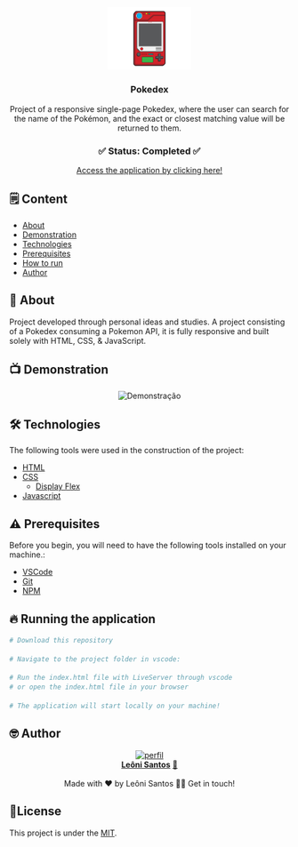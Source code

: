 <p align="center"><img src="pokedex.png" width="150px"></p>

<div align="center">
	<h3 align="center">Pokedex</h3>
	<p align="center">Project of a responsive single-page Pokedex, where the user can search for the name of the Pokémon, and the exact or closest matching value will be returned to them.</p>
</div>
<h3  align="center">
		✅ Status: Completed ✅
</h3>
<div align="center">
<a href="#">Access the application by clicking here!</a>
</div>

## 🗒️ Content

- [About](#-Sobre)
- [Demonstration](#-Demonstração)
- [Technologies](#-tecnologias)
- [Prerequisites](#-Pré-requisitos)
- [How to run](#-Rodando-a-aplicação)
- [Author](#-Autor)

## 📖 About
Project developed through personal ideas and studies. A project consisting of a Pokedex consuming a Pokemon API, it is fully responsive and built solely with HTML, CSS, & JavaScript.

## 📺 Demonstration

<p align="center">
  <img alt="Demonstração" src="exemplar2.gif" width="900">
</p>

## 🛠 Technologies

The following tools were used in the construction of the project:

- [HTML](https://developer.mozilla.org/pt-BR/docs/Web/HTML)
- [CSS](https://developer.mozilla.org/pt-BR/docs/Web/CSS)
  - [Display Flex](https://developer.mozilla.org/en-US/docs/Learn/CSS/CSS_layout/Flexbox)
- [Javascript](https://developer.mozilla.org/pt-BR/docs/Web/JavaScript)

## ⚠️ Prerequisites

Before you begin, you will need to have the following tools installed on your machine.:

- [VSCode](https://code.visualstudio.com/)
- [Git](https://git-scm.com)
- [NPM](https://www.npmjs.com)


## 🔥 Running the application

```bash
# Download this repository

# Navigate to the project folder in vscode:

# Run the index.html file with LiveServer through vscode
# or open the index.html file in your browser

# The application will start locally on your machine!
```

<!-- AUTOR -->

## 🤓 Author

<div align="center" >
<a href="https://www.linkedin.com/in/leonisantos/">
 <img src="https://avatars.githubusercontent.com/u/110071892?v=4" width="200px;" alt="perfil"/>
 <br />
 <b>Leôni Santos</b></a> <a href="https://www.linkedin.com/in/leonisantos/" title="Linkedin">🚀
</a>
 <br />
 <br />
Made with ❤️ by Leôni Santos 👋🏽 Get in touch!

</div>

## 📕License

This project is under the [MIT](./LICENSE).
